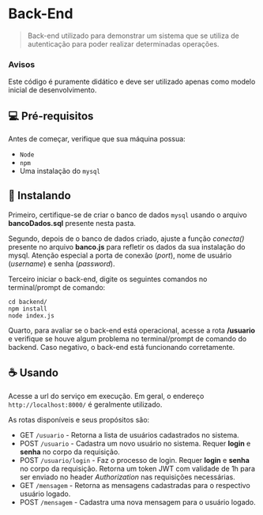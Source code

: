 # Back-End

> Back-end utilizado para demonstrar um sistema que se utiliza de autenticação para poder realizar determinadas operações.

### Avisos

Este código é puramente didático e deve ser utilizado apenas como modelo inicial de desenvolvimento.

## 💻 Pré-requisitos

Antes de começar, verifique que sua máquina possua:

- `Node`
- `npm`
- Uma instalação do `mysql`

## 🚀 Instalando

Primeiro, certifique-se de criar o banco de dados `mysql` usando o arquivo **bancoDados.sql** presente nesta pasta.

Segundo, depois de o banco de dados criado, ajuste a função *conecta()* presente no arquivo **banco.js** para refletir os dados da sua instalação do mysql. Atenção especial a porta de conexão (*port*), nome de usuário (*username*) e senha (*password*). 

Terceiro iniciar o back-end, digite os seguintes comandos no terminal/prompt de comando:

```
cd backend/
npm install 
node index.js
```

Quarto, para avaliar se o back-end está operacional, acesse a rota **/usuario** e verifique se houve algum problema no terminal/prompt de comando do backend. Caso negativo, o back-end está funcionando corretamente.

## ☕ Usando

Acesse a url do serviço em execução. Em geral, o endereço `http://localhost:8000/` é geralmente utilizado.

As rotas disponíveis e seus propósitos são:

- GET `/usuario` - Retorna a lista de usuários cadastrados no sistema.
- POST `/usuario` - Cadastra um novo usuário no sistema. Requer **login** e **senha** no corpo da requisição.
- POST `/usuario/login` - Faz o processo de login. Requer **login** e **senha** no corpo da requisição. Retorna um token JWT com validade de 1h para ser enviado no header *Authorization* nas requisições necessárias.
- GET `/mensagem` - Retorna as mensagens cadastradas para o respectivo usuário logado.
- POST `/mensagem` - Cadastra uma nova mensagem para o usuário logado.
